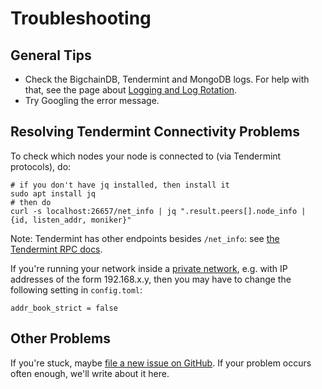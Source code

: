# Troubleshooting

## General Tips

- Check the BigchainDB, Tendermint and MongoDB logs.
  For help with that, see the page about [Logging and Log Rotation](../appendices/log-rotation.html).
- Try Googling the error message.

## Resolving Tendermint Connectivity Problems

To check which nodes your node is connected to (via Tendermint protocols), do:

```text
# if you don't have jq installed, then install it
sudo apt install jq
# then do
curl -s localhost:26657/net_info | jq ".result.peers[].node_info | {id, listen_addr, moniker}"
```

Note: Tendermint has other endpoints besides `/net_info`: see [the Tendermint RPC docs](https://tendermint.github.io/slate/?shell#introduction).

If you're running your network inside a [private network](https://en.wikipedia.org/wiki/Private_network), e.g. with IP addresses of the form 192.168.x.y, then you may have to change the following setting in `config.toml`:

```text
addr_book_strict = false
```

## Other Problems

If you're stuck, maybe [file a new issue on GitHub](https://github.com/bigchaindb/bigchaindb/issues/new). If your problem occurs often enough, we'll write about it here.
